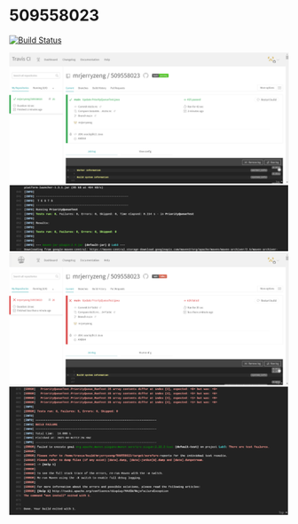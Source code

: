 # 509558023
[![Build Status](https://travis-ci.com/mrjerryzeng/509558023.svg?branch=main)](https://travis-ci.com/mrjerryzeng/509558023)  

![image](https://github.com/mrjerryzeng/509558023/blob/main/1.passed.png)
![image](https://github.com/mrjerryzeng/509558023/blob/main/2.pass_test.PNG)
![image](https://github.com/mrjerryzeng/509558023/blob/main/3.failed.PNG)
![image](https://github.com/mrjerryzeng/509558023/blob/main/4.failed_test.PNG)
